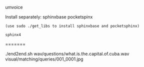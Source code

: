 umvoice

Install separately:
    sphinxbase
    pocketspinx
    
    (use sudo ./get_libs to install sphinxbase and pocketsphinx)
    
    sphinx4
=======

./end2end.sh wav/questions/what.is.the.capital.of.cuba.wav visual/matching/queries/001_0001.jpg
